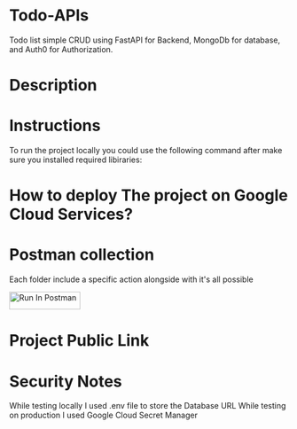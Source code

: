 # Todo-APIs
Todo list simple CRUD using FastAPI for Backend, MongoDb for database, and Auth0 for Authorization.

# Description



# Instructions
To run the project locally you could use the following command after make sure you installed required libiraries:

# How to deploy The project on Google Cloud Services?




# Postman collection
Each folder include a specific action alongside with it's all possible 

[<img src="https://run.pstmn.io/button.svg" alt="Run In Postman" style="width: 128px; height: 32px;">](https://app.getpostman.com/run-collection/34871237-eda7ac29-e344-475a-b721-a83f0267d569?source=rip_markdown&collection-url=entityId%3D34871237-eda7ac29-e344-475a-b721-a83f0267d569%26entityType%3Dcollection%26workspaceId%3D85bfcce8-cee8-4e40-9e54-7c30313fb904)


# Project Public Link

# Security Notes
While testing locally I used .env file to store the Database URL
While testing on production I used Google Cloud Secret Manager


